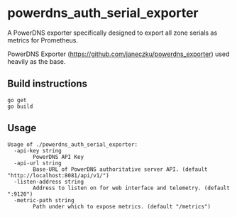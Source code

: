 # powerdns_auth_serial_exporter
A PowerDNS exporter specifically designed to export all zone serials as metrics for Prometheus.

PowerDNS Exporter (https://github.com/janeczku/powerdns_exporter) used heavily as the base.

## Build instructions
```
go get
go build
```

## Usage
```
Usage of ./powerdns_auth_serial_exporter:
  -api-key string
    	PowerDNS API Key
  -api-url string
    	Base-URL of PowerDNS authoritative server API. (default "http://localhost:8081/api/v1/")
  -listen-address string
    	Address to listen on for web interface and telemetry. (default ":9120")
  -metric-path string
    	Path under which to expose metrics. (default "/metrics")
```
